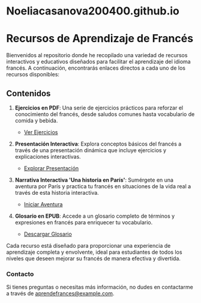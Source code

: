 # Noeliacasanova200400.github.io
# Recursos de Aprendizaje de Francés

Bienvenidos al repositorio donde he recopilado una variedad de recursos interactivos y educativos diseñados para facilitar el aprendizaje del idioma francés. A continuación, encontrarás enlaces directos a cada uno de los recursos disponibles:

## Contenidos

1. **Ejercicios en PDF**: Una serie de ejercicios prácticos para reforzar el conocimiento del francés, desde saludos comunes hasta vocabulario de comida y bebida.
   - [Ver Ejercicios](https://github.com/Noeliacasanova200400/Noeliacasanova200400.github.io/blob/387be801033f080d51a62d8034c0f34775a3a0b3/ejercicios%20en%20formato%20pdf.pdf)
   
2. **Presentación Interactiva**: Explora conceptos básicos del francés a través de una presentación dinámica que incluye ejercicios y explicaciones interactivas.
   - [Explorar Presentación](https://github.com/Noeliacasanova200400/Noeliacasanova200400.github.io/blob/90775b6e7142454ca5868e44c1f3ab93237df0d4/Presentaci%C3%B3n%20interactiva-%20Noelia%20Casanova%20Castro%20(2).html)

3. **Narrativa Interactiva 'Una historia en París'**: Sumérgete en una aventura por París y practica tu francés en situaciones de la vida real a través de esta historia interactiva.
   - [Iniciar Aventura](https://github.com/Noeliacasanova200400/Noeliacasanova200400.github.io/blob/0c49e5362d708de3686d71fb45a0b133b7dd2a60/Una%20historia%20en%20Par%C3%ADs.html)

4. **Glosario en EPUB**: Accede a un glosario completo de términos y expresiones en francés para enriquecer tu vocabulario.
   - [Descargar Glosario](https://github.com/Noeliacasanova200400/Noeliacasanova200400.github.io/blob/2f4e9c435f5586691e6d78e4c4f6c8533dac37f2/glosario.epub)

Cada recurso está diseñado para proporcionar una experiencia de aprendizaje completa y envolvente, ideal para estudiantes de todos los niveles que deseen mejorar su francés de manera efectiva y divertida.

### Contacto

Si tienes preguntas o necesitas más información, no dudes en contactarme a través de [aprendefrances@example.com](mailto:aprendefrances@example.com).
